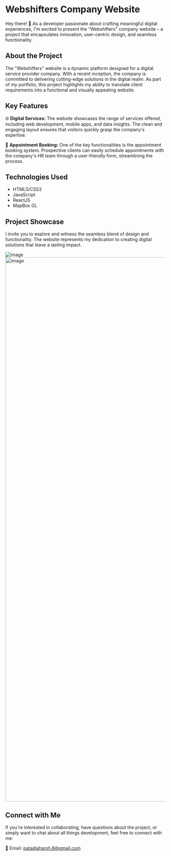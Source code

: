 # Webshifters Company Website

Hey there! 👋 As a developer passionate about crafting meaningful digital experiences, I'm excited to present the "Webshifters" company website – a project that encapsulates innovation, user-centric design, and seamless functionality.

## About the Project

The "Webshifters" website is a dynamic platform designed for a digital service provider company. With a recent inception, the company is committed to delivering cutting-edge solutions in the digital realm. As part of my portfolio, this project highlights my ability to translate client requirements into a functional and visually appealing website.

## Key Features

🌐 **Digital Services:** The website showcases the range of services offered, including web development, mobile apps, and data insights. The clean and engaging layout ensures that visitors quickly grasp the company's expertise.

📅 **Appointment Booking:** One of the key functionalities is the appointment booking system. Prospective clients can easily schedule appointments with the company's HR team through a user-friendly form, streamlining the process.

## Technologies Used

- HTML5/CSS3
- JavaScript
- ReactJS
- MapBox GL

## Project Showcase

I invite you to explore and witness the seamless blend of design and functionality. The website represents my dedication to creating digital solutions that leave a lasting impact.

![image](https://github.com/hp-8/WebShifters/assets/106737575/2923762f-ca30-4da4-b698-ba80a5014c39)
<img width="1705" alt="image" src="https://github.com/hp-8/WebShifters/assets/106737575/18dc6632-3521-4ff7-9462-89170e6d1c10">


## Connect with Me

If you're interested in collaborating, have questions about the project, or simply want to chat about all things development, feel free to connect with me:

📧 Email: patadiaharsh.8@gmail.com
